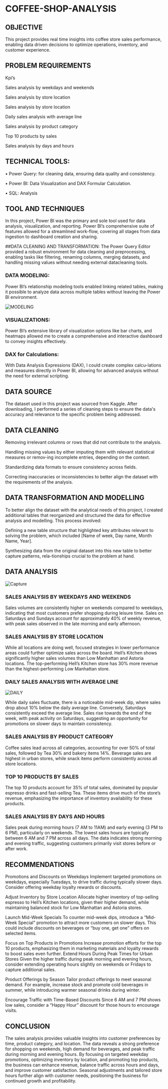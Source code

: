 # COFFEE-SHOP-ANALYSIS
## OBJECTIVE
This project provides real time insights into coffee store sales performance, enabling data driven decisions to optimize operations, inventory, and customer experience.

## PROBLEM REQUIREMENTS

Kpi’s

Sales analysis by weekdays and weekends

Sales analysis by store location

Sales analysis by store location

Daily sales analysis with average line

Sales analysis by product category

Top 10 products by sales

Sales analysis by days and hours

## TECHNICAL TOOLS:
•	Power Query: for cleaning data, ensuring data quality and consistency. 

•	Power BI: Data Visualization and DAX Formular Calculation.

•	SQL: Analysis


## TOOL AND TECHNIQUES
In this project, Power BI was the primary and sole tool used for data analysis, visualization, and reporting. Power BI’s comprehensive suite of features allowed for a streamlined work-flow, covering all stages from data ingestion to dashboard creation and sharing.

##DATA CLEANING AND TRANSFORMATION:
The Power Query Editor provided a robust environment for data cleaning and preprocessing, enabling tasks like filtering, renaming columns, merging datasets, and handling missing values without needing external datacleaning tools.

### DATA MODELING:
Power BI’s relationship modeling tools enabled linking related tables, making it possible to analyze data across multiple tables without leaving the Power BI environment.

![MODELING](https://github.com/user-attachments/assets/fc191b23-8895-41e7-a6e4-863d17bc2fd9)

### VISUALIZATIONS: 
Power BI’s extensive library of visualization options like bar charts, and heatmaps allowed me to create a comprehensive and interactive dashboard to convey insights effectively.
### DAX for Calculations:
With Data Analysis Expressions (DAX), I could create complex calcu-lations and measures directly in Power BI, allowing for advanced analysis without the need for external scripting.

## DATA SOURCE
The dataset used in this project was sourced from Kaggle. After downloading, I performed a series of cleaning steps to ensure the data's accuracy and relevance to the specific problem being addressed. 

## DATA CLEANING
Removing irrelevant columns or rows that did not contribute to the analysis.

Handling missing values by either imputing them with relevant statistical measures or remov-ing incomplete entries, depending on the context.

Standardizing data formats to ensure consistency across fields.

Correcting inaccuracies or inconsistencies to better align the dataset with the requirements of the analysis.

## DATA TRANSFORMATION AND MODELLING
To better align the dataset with the analytical needs of this project, I created additional tables that reorganized and structured the data for effective analysis and modelling. This process involved:

Defining a new table structure that highlighted key attributes relevant to solving the problem, which included [Name of week, Day name, Month Name, Year].

Synthesizing data from the original dataset into this new table to better capture patterns, rela-tionships crucial to the problem at hand.

## DATA ANALYSIS
![Capture](https://github.com/user-attachments/assets/cc531387-d817-443b-bd8f-d3b6adcaba86)

### SALES ANALYSIS BY WEEKDAYS AND WEEKENDS

Sales volumes are consistently higher on weekends compared to weekdays, indicating that most customers prefer shopping during leisure time.
Sales on Saturdays and Sundays account for approximately 40% of weekly revenue, with peak sales observed in the late morning and early afternoon.

### SALES ANALYSIS BY STORE LOCATION
While all locations are doing well, focused strategies in lower performance areas could further optimize sales across the board.
Hell’s Kitchen shows significantly higher sales volumes than Low Manhattan and Astoria locations. The top-performing Hell’s Kitchen store has 30% more revenue than the highest-performing Low Manhattan store.

### DAILY SALES ANALYSIS WITH AVERAGE LINE
![DAILY](https://github.com/user-attachments/assets/6a099093-b931-45e1-8261-051d424f5517)

While daily sales fluctuate, there is a noticeable mid-week dip, where sales drop about 10% below the daily average line. Conversely, Saturdays consistently exceed the average line.
Sales rise towards the end of the week, with peak activity on Saturdays, suggesting an opportunity for promotions on slower days to maintain consistency.

### SALES ANALYSIS BY PRODUCT CATEGORY
Coffee sales lead across all categories, accounting for over 50% of total sales, followed by Tea 30% and bakery items 14%. 
Beverage sales are highest in urban stores, while snack items perform consistently across all store locations.

### TOP 10 PRODUCTS BY SALES
The top 10 products account for 35% of total sales, dominated by popular espresso drinks and fast-selling Tea. These items drive much of the store’s revenue, emphasizing the importance of inventory availability for these products.

### SALES ANALYSIS BY DAYS AND HOURS
Sales peak during morning hours (7 AM to 11AM) and early evening (3 PM to 6 PM), particularly on weekends. The lowest sales hours are typically between 6 AM and 7 PM across all days.
The data indicates strong morning and evening traffic, suggesting customers primarily visit stores before or after work.

## RECOMMENDATIONS
Promotions and Discounts on Weekdays Implement targeted promotions on weekdays, especially Tuesdays, to drive traffic during typically slower days. Consider offering weekday loyalty rewards or discounts.

Adjust Inventory by Store Location Allocate higher inventory of top-selling espresso to Hell’s Kitchen locations, given their higher demand, while maintaining balanced stock for Low Manhattan and Astoria stores.

Launch Mid-Week Specials To counter mid-week dips, introduce a “Mid-Week Special” promotion to attract more customers on slower days. This could include discounts on beverages or “buy one, get one” offers on selected items.

Focus on Top Products in Promotions Increase promotion efforts for the top 10 products, emphasizing them in marketing materials and loyalty rewards to boost sales even further.
Extend Hours During Peak Times for Urban Stores Given the higher traffic during peak morning and evening hours, consider extending operating hours slightly on weekends or Fridays to capture additional sales.

Product Offerings by Season Tailor product offerings to meet seasonal demand. For example, increase stock and promote cold beverages in summer, while introducing warmer seasonal drinks during winter.

Encourage Traffic with Time-Based Discounts Since 6 AM and 7 PM shows low sales, consider a “Happy Hour” discount for those hours to encourage visits.

## CONCLUSION
The sales analysis provides valuable insights into customer preferences by time, product category, and location. The data reveals a strong preference for shopping on weekends, high demand for beverages, and peak traffic during morning and evening hours. By focusing on targeted weekday promotions, optimizing inventory by location, and promoting top products, the business can enhance revenue, balance traffic across hours and days, and improve customer satisfaction. Seasonal adjustments and tailored store hours further align with customer needs, positioning the business for continued growth and profitability.



